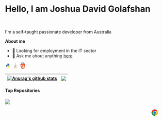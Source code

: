 <p align="center"><h1>Hello, I am Joshua David Golafshan</h1></h1></p>
<br />

I'm a self-taught passionate developer from Australia  

**About me**

- 💼 Looking for employment in the IT sector 
- 💬 Ask me about anything [here](https://github.com/JGolafshan/JGolafshan/issues)

<code><img height="20" alt="javascript" src="https://raw.githubusercontent.com/github/explore/80688e429a7d4ef2fca1e82350fe8e3517d3494d/topics/python/python.png"></code>
<code><img height="20" alt="typescript" src="https://raw.githubusercontent.com/github/explore/80688e429a7d4ef2fca1e82350fe8e3517d3494d/topics/java/java.png"></code>
<code><img height="20" alt="react" src="https://raw.githubusercontent.com/github/explore/80688e429a7d4ef2fca1e82350fe8e3517d3494d/topics/html/html.png"></code> 

| <a href="https://github.com/anuraghazra/github-readme-stats"><img align="center" src="https://github-readme-stats.vercel.app/api?username=JGolafshan&show_icons=true&include_all_commits=true&theme=buefy&hide_border=true" alt="Anurag's github stats" /></a> | <a href="https://github.com/anuraghazra/github-readme-stats"><img align="center" src="https://github-readme-stats.vercel.app/api/top-langs/?username=JGolafshan&layout=compact&theme=buefy&hide_border=true" /></a> |
| ------------- | ------------- |

#### Top Repositories


<a href="[https://github.com/JGolafshan/WallStreetSocial](https://github.com/JGolafshan/WallStreetSocial)">
  <img align="center" src="https://github-readme-stats.vercel.app/api/pin/?username=JGolafshan&repo=WallStreetSocial&theme=buefy" />
</a>

<br />
<br />

<a href="https://jgolafshan.github.io/">
  <img align="right" alt="Joshua Golafshan | Website " width="21px" src="https://raw.githubusercontent.com/github/explore/80688e429a7d4ef2fca1e82350fe8e3517d3494d/topics/chrome/chrome.png"/>
</a>
